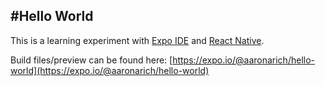 #Hello World
---
This is a learning experiment with [Expo IDE](https://expo.io) and [React Native](https://facebook.github.io/react-native/).

Build files/preview can be found here: [https://expo.io/@aaronarich/hello-world](https://expo.io/@aaronarich/hello-world)